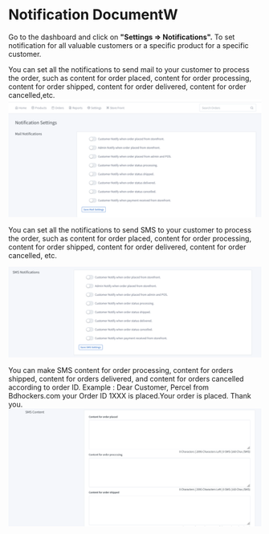 # Notification DocumentW

Go to the dashboard and click on **"Settings => Notifications".** To set notification for all valuable customers or a specific product for a specific customer.

You can set all the notifications to send mail to your customer to process the order, such as content for order placed, content for order processing, content for order shipped, content for order delivered, content for order cancelled,etc.
![image](img/67.png)

You can set all the notifications to send SMS to your customer to process the order, such as content for order placed, content for order processing, content for order shipped, content for order delivered, content for order cancelled, etc.

![image](img/68.png)

You can make SMS content for order processing, content for orders shipped, content for orders delivered, and content for orders cancelled according to order ID.
Example : Dear Customer, Percel from Bdhockers.com  your Order ID 1XXX is placed.Your order is placed. Thank you.
![image](img/69.png)